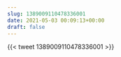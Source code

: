 ```yaml
---
slug: 1389009110478336001
date: 2021-05-03 00:09:13+00:00
draft: false
---
```


{{< tweet 1389009110478336001 >}}
